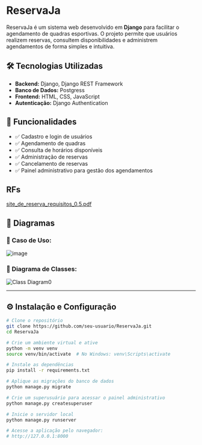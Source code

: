# ReservaJa

ReservaJa é um sistema web desenvolvido em **Django** para facilitar o agendamento de quadras esportivas. O projeto permite que usuários realizem reservas, consultem disponibilidades e administrem agendamentos de forma simples e intuitiva.

## 🛠 Tecnologias Utilizadas
- **Backend:** Django, Django REST Framework
- **Banco de Dados:** Postgress
- **Frontend:** HTML, CSS, JavaScript
- **Autenticação:** Django Authentication

## 🚀 Funcionalidades
- ✅ Cadastro e login de usuários  
- ✅ Agendamento de quadras  
- ✅ Consulta de horários disponíveis  
- ✅ Administração de reservas  
- ✅ Cancelamento de reservas  
- ✅ Painel administrativo para gestão dos agendamentos  

## RFs
[site_de_reserva_requisitos_0.5.pdf](https://github.com/user-attachments/files/19504261/site_de_reserva_requisitos_0.5.pdf)


## 📌 Diagramas
### 📌 Caso de Uso:
![image](https://github.com/user-attachments/assets/b3ef415f-cd30-4cc7-9e4c-32278e1d5723)


### 📌 Diagrama de Classes:
![Class Diagram0](https://github.com/user-attachments/assets/40498b28-14c9-43a4-b6b0-8aa8677b5dac)


---

## ⚙️ Instalação e Configuração

```sh
# Clone o repositório
git clone https://github.com/seu-usuario/ReservaJa.git
cd ReservaJa

# Crie um ambiente virtual e ative
python -m venv venv
source venv/bin/activate  # No Windows: venv\Scripts\activate

# Instale as dependências
pip install -r requirements.txt

# Aplique as migrações do banco de dados
python manage.py migrate

# Crie um superusuário para acessar o painel administrativo
python manage.py createsuperuser

# Inicie o servidor local
python manage.py runserver

# Acesse a aplicação pelo navegador:
# http://127.0.0.1:8000
